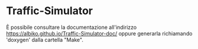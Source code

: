 # Traffic-Simulator
È possibile consultare la documentazione all'indirizzo https://albiko.github.io/Traffic-Simulator-doc/
oppure generarla richiamando 'doxygen' dalla cartella "Make".
